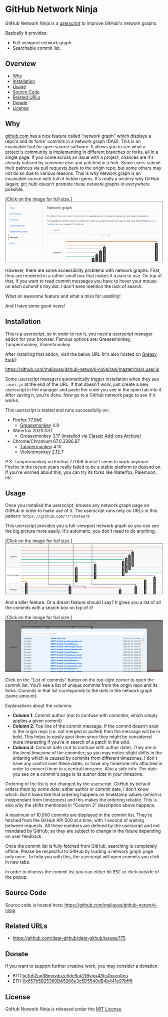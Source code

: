 # GitHub Network Ninja

GitHub Network Ninja is a [userscript] to improve GitHub's network graphs.

Basically it provides:

-   Full-viewport network graph.
-   Searchable commit list.

## Overview

-   [Why](#why)
-   [Installation](#installation)
-   [Usage](#usage)
-   [Source Code](#source-code)
-   [Related URLs](#related-urls)
-   [Donate](#donate)
-   [License](#license)

## Why

[github.com] has a nice feature called "network graph" which displays a repo's and
its forks' commits in a network graph (DAG). This is an invaluable tool for open
source software. It allows you to see what a project's community is implementing in
different branches or forks, all in a single page. If you come across an issue with
a project, chances are it's already noticed by someone else and patched in a fork.
Some users submit their pathces via pull requests back to the origin repo; but some
others may not do so due to various reasons. This is why network graph is an
invaluable source with full of hidden gems. It's really a mistery why GitHub (again;
git; hub) doesn't promote these network graphs in everywhere possible.

[Click on the image for full size.]
[![github-network.png](images/thumbnail-github-network.png)](images/github-network.png)

However, there are some accessibility problems with network graphs. First, they are
rendered in a rather small box that makes it a pain to use. On top of that, if you
want to read commit messages you have to hover your mouse on each commit's tiny dot.
I don't even mention the lack of search.

What an awesome feature and what a miss for usability!

And I have some good news!

## Installation

This is a userscript, so in order to run it, you need a userscript manager addon for
your browser. Famous options are: Greasemonkey, Tampermonkey, Violentmonkey.

After installing that addon, visit the below URL (It's also hosted on
[Greasy Fork](https://greasyfork.org/en/scripts/403867-github-network-ninja)):

https://github.com/maliayas/github-network-ninja/raw/master/main.user.js

Some userscript managers automatically trigger installation when they see `.user.js`
at the end of the URL. If that doesn't work, just create a new userscript in the
manager and paste the code you see in the open tab into it. After saving it, you're
done. Now go to a GitHub network page to see if it works.

This userscript is tested and runs successfully on:

-   Firefox 77.0b6
    -   [Greasemonkey] 4.9
-   Waterfox 2020.03.1
    -   Greasemonkey 3.17 (installed via [Classic Add-ons Archive])
-   Chrome/Chromium 67.0.3396.87
    -   [Tampermonkey] 4.10
    -   [Violentmonkey] 2.12.7

P.S. Tampermonkey on Firefox 77.0b6 doesn't seem to work anymore. Firefox in the
recent years really failed to be a stable platform to depend on. If you're worried
about this, you can try its forks like Waterfox, Palemoon, etc.

## Usage

Once you installed the userscript, browse any network graph page on GitHub in order
to make use of it. The userscript runs only on URLs in this pattern:
`https://github.com/*/*/network`

This userscript provides you a full-viewport network graph so you can see the big
picture more easily. It's automatic, you don't need to do anything.

[Click on the image for full size.]
[![github-network-fullscreen.png](images/thumbnail-github-network-fullscreen.png)](images/github-network-fullscreen.png)

And a killer feature. Or a dream feature should I say? It gives you a list of all
the commits with a search box on top of it!

[Click on the image for full size.]
[![github-network-search.png](images/thumbnail-github-network-search.png)](images/github-network-search.png)

Click on the "List of commits" button on the top-tight corner to open the commit
list. You'll see a list of unique commits from the origin repo and its forks.
Commits in that list corresponds to the dots in the network graph (same amount).

Explanations about the columns:

-   __Column 1__: Commit author (not to confuse with commiter, which simply applies
    a given commit)
-   __Column 2__: Top line of the commit message. If the commit doesn't exist in the
    origin repo (i.e. not merged or pulled) then the message will be in bold. This
    helps to easily spot them since they might be considered more interesting if
    you're in search of a patch in the wild.
-   __Column 3__: Commit date (not to confuse with author date). They are _in the
    local timezone_ of the commiter; so you may notice slight shifts in the ordering
    which is caused by commits from different timezones. I don't have any control
    over these dates, or have any timezone info attached in order to convert them to
    a central timezone. Also a side info: The date you see on a commit's page is its
    _author date_ in _your timezone_.

Ordering of the list is not changed by the userscript. GitHub by default orders them
by _some date_; either author or commit date, I don't know which. But it looks like
that ordering happens on timestamp values (which is independant from timezones) and
this makes the ordering reliable. This is also why the shifts mentioned in "Column
3" description above happens.

A maximum of 10,000 commits are displayed in the commit list. They're fetched from
the GitHub API 500 at a time; with 1 second of waiting between requests. All these
numbers are defined by the userscript and not mandated by GitHub; so they are
subject to change in the future depending on user feedback.

Once the commit list is fully fetched from GitHub, searching is completely offline.
Please be respectful to GitHub by loading a network graph page only once. To help you
with this, the userscript will open commits you click in new tabs.

In order to dismiss the commit list you can either hit <kbd>ESC</kbd> or click
outside of the popup.

## Source Code

Source code is hosted here: https://github.com/maliayas/github-network-ninja

## Related URLs

-   https://github.com/dear-github/dear-github/issues/175

## Donate

If you want to support further creative work, you may consider a donation.

-   BTC:[bc1qh2uq38mnvduzc5de9ak2f6ylxx43hs0xurp0eu](http://maliayas.com/business/donation/crypto-qr.php?coin=bitcoin&address=bc1qh2uq38mnvduzc5de9ak2f6ylxx43hs0xurp0eu&amount=0.0005)
-   ETH:[0x657b5B25360BA5266e3c5D5540dB4b441e97bff6](http://maliayas.com/business/donation/crypto-qr.php?coin=ethereum&address=0x657b5B25360BA5266e3c5D5540dB4b441e97bff6&amount=0.025)

## License

GitHub Network Ninja is released under the [MIT License](LICENSE).

[userscript]: https://en.wikipedia.org/wiki/Userscript
[github.com]: https://github.com
[Tampermonkey]: https://chrome.google.com/webstore/detail/tampermonkey/dhdgffkkebhmkfjojejmpbldmpobfkfo
[Violentmonkey]: https://chrome.google.com/webstore/detail/violentmonkey/jinjaccalgkegednnccohejagnlnfdag
[Greasemonkey]: https://addons.mozilla.org/en-US/firefox/addon/greasemonkey/
[Classic Add-ons Archive]: https://github.com/JustOff/ca-archive
